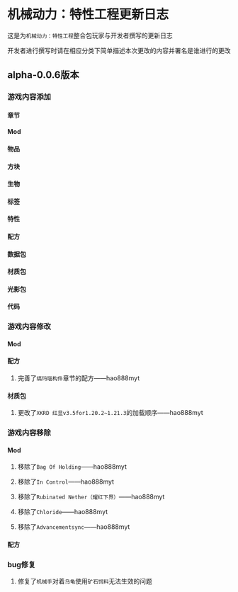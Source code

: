 # 机械动力：特性工程更新日志

这是为`机械动力：特性工程`整合包玩家与开发者撰写的更新日志

开发者进行撰写时请在相应分类下简单描述本次更改的内容并署名是谁进行的更改

  

## alpha-0.0.6版本

  

### 游戏内容添加
#### 章节
#### Mod
#### 物品
#### 方块
#### 生物
#### 标签
#### 特性
#### 配方
#### 数据包
#### 材质包
#### 光影包
#### 代码
### 游戏内容修改

#### Mod

#### 配方

1. 完善了`缟玛瑙构件`章节的配方——hao888myt

#### 材质包

1. 更改了`XKRD 红显v3.5for1.20.2~1.21.3`的加载顺序——hao888myt

  

### 游戏内容移除

#### Mod

1. 移除了`Bag Of Holding`——hao888myt

2. 移除了`In Control`——hao888myt

3. 移除了`Rubinated Nether（耀红下界）`——hao888myt

4. 移除了`Chloride`——hao888myt

5. 移除了`Advancementsync`——hao888myt

#### 配方

  

### bug修复

1. 修复了`机械手`对着`乌龟`使用`矿石饲料`无法生效的问题